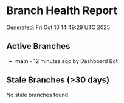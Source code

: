 # Branch Health Report
Generated: Fri Oct 10 14:49:29 UTC 2025

## Active Branches
- **main** - 12 minutes ago by Dashboard Bot

## Stale Branches (>30 days)
No stale branches found
